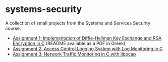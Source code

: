 # systems-security
A collection of small projects from the Systems and Services Security course.

- [Assignment 1: Implementation of Diffie-Hellman Key Exchange and RSA Encryption in C](./dh-rsa)
  (README available as a PDF in Greek)
- [Assignment 2: Access Control Logging System with Log Monitoring in C](./access-control-logging-system)
- [Assignment 3: Network Traffic Monitoring in C with libpcap](./network-traffic-monitoring)
